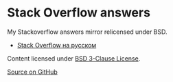# Stack Overflow answers

My Stackoverflow answers mirror relicensed under BSD.

- [Stack Overflow на русском](tools/html/ru.stackoverflow.com/posts/index.md)

Content licensed under [BSD 3-Clause License](https://github.com/MSDN-WhiteKnight/answers/blob/master/LICENSE).

[Source on GitHub](https://github.com/MSDN-WhiteKnight/answers/)
